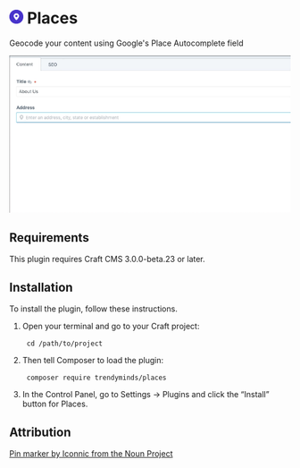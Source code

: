 # <img src="src/icon.svg" width="25" alt="Places icon"> Places

Geocode your content using Google's Place Autocomplete field

![Screenshot](resources/img/demo.gif)

## Requirements

This plugin requires Craft CMS 3.0.0-beta.23 or later.

## Installation

To install the plugin, follow these instructions.

1. Open your terminal and go to your Craft project:

        cd /path/to/project

2. Then tell Composer to load the plugin:

        composer require trendyminds/places

3. In the Control Panel, go to Settings → Plugins and click the “Install” button for Places.

## Attribution
[Pin marker by Iconnic from the Noun Project](https://thenounproject.com/search/?q=pin&i=2207989)
